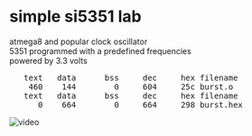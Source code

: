 #  simple si5351 lab

atmega8 and popular clock oscillator<br>
5351 programmed with a predefined frequencies<br>
powered by 3.3 volts<br>
<pre>
   text   data	    bss	    dec	    hex	filename
    460    144	      0	    604	    25c	burst.o
   text   data	    bss	    dec	    hex	filename
      0    664	      0	    664	    298	burst.hex
</pre>
![video](video.gif)
